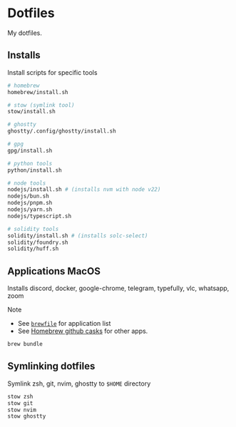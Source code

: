 # Dotfiles

My dotfiles.

## Installs

Install scripts for specific tools

```sh
# homebrew
homebrew/install.sh

# stow (symlink tool)
stow/install.sh

# ghostty
ghostty/.config/ghostty/install.sh

# gpg
gpg/install.sh

# python tools
python/install.sh

# node tools
nodejs/install.sh # (installs nvm with node v22)
nodejs/bun.sh
nodejs/pnpm.sh
nodejs/yarn.sh
nodejs/typescript.sh

# solidity tools
solidity/install.sh # (installs solc-select)
solidity/foundry.sh
solidity/huff.sh
```

## Applications MacOS

Installs discord, docker, google-chrome, telegram, typefully, vlc, whatsapp, zoom

>[!NOTE]
>
> - See [`brewfile`](./brewfile) for application list
> - See [Homebrew github casks](https://github.com/Homebrew/homebrew-cask) for other apps.

```sh
brew bundle
```

## Symlinking dotfiles

Symlink zsh, git, nvim, ghostty to `$HOME` directory

```sh
stow zsh
stow git
stow nvim
stow ghostty
```
